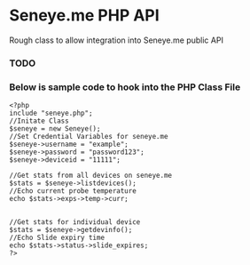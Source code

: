 # Seneye.me PHP API

Rough class to allow integration into Seneye.me public API

### TODO




### Below is sample code to hook into the PHP Class File

```
<?php
include "seneye.php";
//Initate Class
$seneye = new Seneye();
//Set Credential Variables for seneye.me
$seneye->username = "example";
$seneye->password = "password123";
$seneye->deviceid = "11111";

//Get stats from all devices on seneye.me
$stats = $seneye->listdevices();
//Echo current probe temperature
echo $stats->exps->temp->curr;


//Get stats for individual device
$stats = $seneye->getdevinfo();
//Echo Slide expiry time
echo $stats->status->slide_expires;
?>
```
